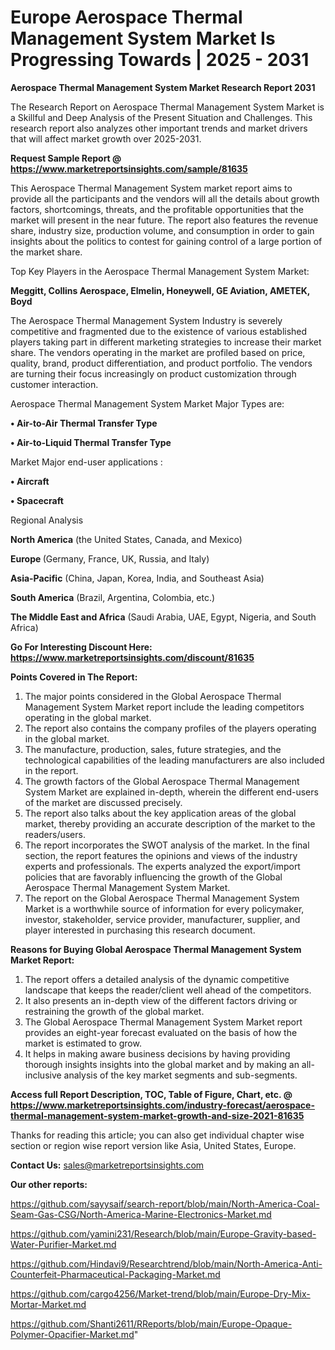 # Europe Aerospace Thermal Management System Market Is Progressing Towards | 2025 - 2031

<strong>Aerospace Thermal Management System Market Research Report 2031</strong>

The Research Report on Aerospace Thermal Management System Market is a Skillful and Deep Analysis of the Present Situation and Challenges. This research report also analyzes other important trends and market drivers that will affect market growth over 2025-2031.

<strong>Request Sample Report @ <a href=https://www.marketreportsinsights.com/sample/81635>https://www.marketreportsinsights.com/sample/81635</a></strong>

This Aerospace Thermal Management System market report aims to provide all the participants and the vendors will all the details about growth factors, shortcomings, threats, and the profitable opportunities that the market will present in the near future. The report also features the revenue share, industry size, production volume, and consumption in order to gain insights about the politics to contest for gaining control of a large portion of the market share.

Top Key Players in the Aerospace Thermal Management System Market:

<strong>Meggitt, Collins Aerospace, Elmelin, Honeywell, GE Aviation, AMETEK, Boyd</strong>

The Aerospace Thermal Management System Industry is severely competitive and fragmented due to the existence of various established players taking part in different marketing strategies to increase their market share. The vendors operating in the market are profiled based on price, quality, brand, product differentiation, and product portfolio. The vendors are turning their focus increasingly on product customization through customer interaction.

Aerospace Thermal Management System Market Major Types are:

<strong>• Air-to-Air Thermal Transfer Type

• Air-to-Liquid Thermal Transfer Type</strong>

Market Major end-user applications :

<strong>• Aircraft

• Spacecraft</strong>

Regional Analysis

</u><strong><b>North America</b></strong> (the United States, Canada, and Mexico)

<strong><b>Europe </b></strong>(Germany, France, UK, Russia, and Italy)

<strong><b>Asia-Pacific</b></strong> (China, Japan, Korea, India, and Southeast Asia)

<strong><b>South America</b></strong> (Brazil, Argentina, Colombia, etc.)

<strong><b>The Middle East and Africa</b></strong> (Saudi Arabia, UAE, Egypt, Nigeria, and South Africa)

<strong>Go For Interesting Discount Here: <a href=https://www.marketreportsinsights.com/discount/81635>https://www.marketreportsinsights.com/discount/81635</a></strong>

<strong>Points Covered in The Report:</strong>
<ol>
  <li>The major points considered in the Global Aerospace Thermal Management System Market report include the leading competitors operating in the global market.</li>
  <li>The report also contains the company profiles of the players operating in the global market.</li>
  <li>The manufacture, production, sales, future strategies, and the technological capabilities of the leading manufacturers are also included in the report.</li>
  <li>The growth factors of the Global Aerospace Thermal Management System Market are explained in-depth, wherein the different end-users of the market are discussed precisely.</li>
  <li>The report also talks about the key application areas of the global market, thereby providing an accurate description of the market to the readers/users.</li>
  <li>The report incorporates the SWOT analysis of the market. In the final section, the report features the opinions and views of the industry experts and professionals. The experts analyzed the export/import policies that are favorably influencing the growth of the Global Aerospace Thermal Management System Market.</li>
  <li>The report on the Global Aerospace Thermal Management System Market is a worthwhile source of information for every policymaker, investor, stakeholder, service provider, manufacturer, supplier, and player interested in purchasing this research document.</li>
</ol>
<strong>Reasons for Buying Global Aerospace Thermal Management System Market Report:</strong>

<ol>
  <li>The report offers a detailed analysis of the dynamic competitive landscape that keeps the reader/client well ahead of the competitors.</li>
  <li>It also presents an in-depth view of the different factors driving or restraining the growth of the global market.</li>
  <li>The Global Aerospace Thermal Management System Market report provides an eight-year forecast evaluated on the basis of how the market is estimated to grow.</li>
  <li>It helps in making aware business decisions by having providing thorough insights insights into the global market and by making an all-inclusive analysis of the key market segments and sub-segments.</li>
</ol>
<strong>Access full Report Description, TOC, Table of Figure, Chart, etc. @ <a href=https://www.marketreportsinsights.com/industry-forecast/aerospace-thermal-management-system-market-growth-and-size-2021-81635>https://www.marketreportsinsights.com/industry-forecast/aerospace-thermal-management-system-market-growth-and-size-2021-81635</a></strong>


Thanks for reading this article; you can also get individual chapter wise section or region wise report version like Asia, United States, Europe.

<strong>Contact Us:</strong>
sales@marketreportsinsights.com

<strong>Our other reports:</strong>

<a href=https://github.com/sayysaif/search-report/blob/main/North-America-Coal-Seam-Gas-CSG/North-America-Marine-Electronics-Market.md>https://github.com/sayysaif/search-report/blob/main/North-America-Coal-Seam-Gas-CSG/North-America-Marine-Electronics-Market.md</a>

<a href=https://github.com/yamini231/Research/blob/main/Europe-Gravity-based-Water-Purifier-Market.md>https://github.com/yamini231/Research/blob/main/Europe-Gravity-based-Water-Purifier-Market.md</a>

<a href=https://github.com/Hindavi9/Researchtrend/blob/main/North-America-Anti-Counterfeit-Pharmaceutical-Packaging-Market.md>https://github.com/Hindavi9/Researchtrend/blob/main/North-America-Anti-Counterfeit-Pharmaceutical-Packaging-Market.md</a>

<a href=https://github.com/cargo4256/Market-trend/blob/main/Europe-Dry-Mix-Mortar-Market.md>https://github.com/cargo4256/Market-trend/blob/main/Europe-Dry-Mix-Mortar-Market.md</a>

<a href=https://github.com/Shanti2611/RReports/blob/main/Europe-Opaque-Polymer-Opacifier-Market.md>https://github.com/Shanti2611/RReports/blob/main/Europe-Opaque-Polymer-Opacifier-Market.md</a>"
